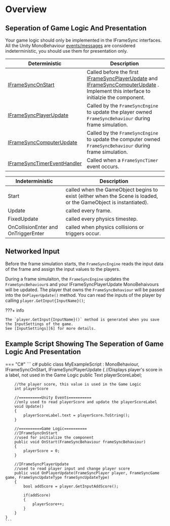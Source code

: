 # **Overview**

## **Seperation of Game Logic And Presentation**
Your game logic should only be implemented in the IFrameSync interfaces. All the Unity MonoBehaviour [events/messages][1] are considered indeterministic, you should use them for presentation only.


| **Deterministic**       |        **Description**          |
| ----------- | ------------------------------------ |
| [IFrameSyncOnStart][2]       |  Called before the first [IFrameSyncPlayerUpdate][3] and [IFrameSyncComputerUpdate][4] . Implement this interface to initialzie the component.  |
| [IFrameSyncPlayerUpdate][3]       |  Called by the `FrameSyncEngine` to update the player owned `FrameSyncBehaviour` during frame simulation.  |
| [IFrameSyncComputerUpdate][4]       |  Called by the `FrameSyncEngine` to update the computer owned `FrameSyncBehaviour` during frame simulation.  |
| [IFrameSyncTimerEventHandler][5]       |  Called when a `FrameSyncTimer` event occurs.  |

| **Indeterministic**       |        **Description**          |
| ----------- | ------------------------------------ |
| Start      |  called when the GameObject begins to exist (either when the Scene is loaded, or the GameObject is instantiated).  |
| Update      |  called every frame.  |
| FixedUpdate     |  called every physics timestep.  |
| OnCollisionEnter and OnTriggerEnter   |  called when physics collisions or triggers occur.  |

## **Networked Input**
Before the frame simulation starts, the `FrameSyncEngine` reads the input data of the frame and assign the input values to the players. 

During a frame simulaiton, the `FrameSyncEngine` updates the `FrameSyncBehaviour`s and your IFrameSyncPlayerUpdate MonoBehaivours will be updated. The player that owns the `FrameSyncBehaviour` will be passed into the `OnPlayerUpdate()` method. You can read the inputs of the player by calling `player.GetInput{InputName}()`;

???+ info

    The `player.GetInput{InputName}()` method is generated when you save the InputSettings of the game.
    See [InputSettings][6] for more details.

## **Example Script Showing The Seperation of Game Logic And Presentation**
=== "C#"
    ``` c#
    public class MyExampleScript : MonoBehaviour, IFrameSyncOnStart, IFrameSyncPlayerUpdate
    {
        //Displays player's score in a label, not used in the Game Logic
        public Text playerScoreLabel;

        //the player score, this value is used in the Game Logic
        int playerScore

        //==========Unity Events==========
        //only used to read playerScore and update the playerScoreLabel
        void Update()
        {
            playerScoreLabel.text = playerScore.ToString();
        }

        //==========Game Logic==========
        //IFrameSyncOnStart
        //used for initialize the component
        public void OnStart(FrameSyncBehaviour frameSyncBehaviour)
        {
            playerScore = 0;
        }

        //IFrameSyncPlayerUpdate
        //used to read player input and change player score
        public void OnPlayerUpdate(FrameSyncPlayer player, FrameSyncGame game, FrameSyncUpdateType frameSyncUpdateType)
        {
            bool addScore = player.GetInputAddScore();

            if(addScore)
            {
                playerScore++;
            }
        }
    }
    ```

[1]: https://docs.unity3d.com/Manual/class-MonoBehaviour.html
[2]: IFrameSyncOnStart.md
[3]: IFrameSyncPlayerUpdate.md
[4]: IFrameSyncComputerUpdate.md
[5]: IFrameSyncTimerEventHandler.md
[6]: ../InputSettings.md